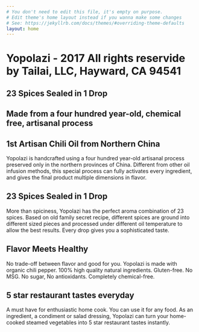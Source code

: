 ```yaml
---
# You don't need to edit this file, it's empty on purpose.
# Edit theme's home layout instead if you wanna make some changes
# See: https://jekyllrb.com/docs/themes/#overriding-theme-defaults
layout: home
---
```


# Yopolazi - 2017 All rights reservide by Tailai, LLC, Hayward, CA 94541
## 23 Spices Sealed in 1 Drop
## Made from a four hundred year-old, chemical free, artisanal process 

## 1st Artisan Chili Oil from Northern China


Yopolazi is handcrafted using a four hundred year-old artisanal process preserved only in the northern provinces of China. Different from other oil infusion methods, this special process can fully activates every ingredient, and gives the final product multiple dimensions in flavor. 

## 23 Spices Sealed in 1 Drop

More than spiciness, Yopolazi has the perfect aroma combination of 23 spices. Based on old family secret recipe, different spices are ground into different sized pieces and processed under different oil temperature to allow the best results. Every drop gives you a sophisticated taste. 


## Flavor Meets Healthy

No trade-off between flavor and good for you. Yopolazi is made with organic chili pepper. 100% high quality natural ingredients. Gluten-free. No MSG. No sugar, No antioxidants. Completely chemical-free.  


## 5 star restaurant tastes everyday 

A must have for enthusiastic home cook. You can use it for any food. As an ingredient, a condiment or salad dressing, Yopolazi can turn your home-cooked steamed vegetables into 5 star restaurant tastes instantly. 

